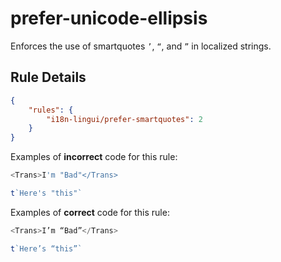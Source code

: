 # prefer-unicode-ellipsis

Enforces the use of smartquotes `’`, `“`, and `”` in localized strings.

## Rule Details

```json
{    
    "rules": {
        "i18n-lingui/prefer-smartquotes": 2
    }
}
```

Examples of **incorrect** code for this rule:

```js
<Trans>I'm "Bad"</Trans>
```

```js
t`Here's "this"`
```

Examples of **correct** code for this rule:

```js
<Trans>I’m “Bad”</Trans>
```

```js
t`Here’s “this”`
```
